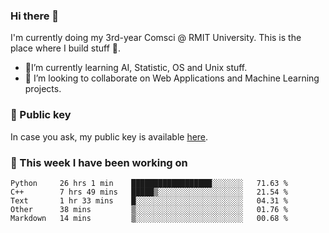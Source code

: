 ### Hi there 👋

I'm currently doing my 3rd-year Comsci @ RMIT University. This is the place where I build stuff 👀. 

- 🌱I’m currently learning AI, Statistic, OS and Unix stuff.
- 👯 I’m looking to collaborate on Web Applications and Machine Learning projects.

### 🔑 Public key

In case you ask, my public key is available [here](https://public.auspham.dev/).

### 📅 This week I have been working on
<!--START_SECTION:waka-->
```text
Python     26 hrs 1 min    ██████████████████░░░░░░░   71.63 % 
C++        7 hrs 49 mins   █████▒░░░░░░░░░░░░░░░░░░░   21.54 % 
Text       1 hr 33 mins    █░░░░░░░░░░░░░░░░░░░░░░░░   04.31 % 
Other      38 mins         ▒░░░░░░░░░░░░░░░░░░░░░░░░   01.76 % 
Markdown   14 mins         ▒░░░░░░░░░░░░░░░░░░░░░░░░   00.68 % 
```
<!--END_SECTION:waka-->

<!--
**rockmanvnx6/rockmanvnx6** is a ✨ _special_ ✨ repository because its `README.md` (this file) appears on your GitHub profile.

Here are some ideas to get you started:

- 🔭 I’m currently working on ...
- 🌱 I’m currently learning ...
- 👯 I’m looking to collaborate on ...
- 🤔 I’m looking for help with ...
- 💬 Ask me about ...
- 📫 How to reach me: ...
- 😄 Pronouns: ...
- ⚡ Fun fact: ...
-->
